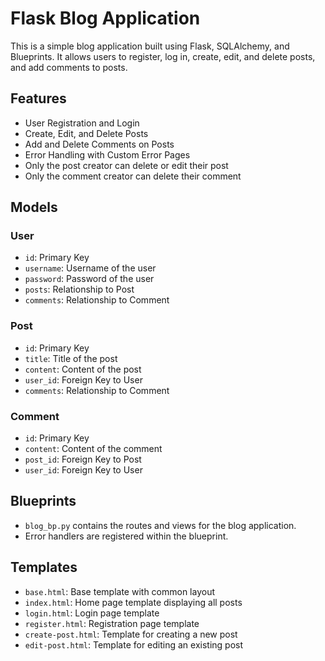# Flask Blog Application

This is a simple blog application built using Flask, SQLAlchemy, and Blueprints. It allows users to register, log in, create, edit, and delete posts, and add comments to posts.

## Features

- User Registration and Login
- Create, Edit, and Delete Posts
- Add and Delete Comments on Posts
- Error Handling with Custom Error Pages
- Only the post creator can delete or edit their post
- Only the comment creator can delete their comment

## Models

### User

- `id`: Primary Key
- `username`: Username of the user
- `password`: Password of the user
- `posts`: Relationship to Post
- `comments`: Relationship to Comment

### Post

- `id`: Primary Key
- `title`: Title of the post
- `content`: Content of the post
- `user_id`: Foreign Key to User
- `comments`: Relationship to Comment

### Comment

- `id`: Primary Key
- `content`: Content of the comment
- `post_id`: Foreign Key to Post
- `user_id`: Foreign Key to User

## Blueprints

- `blog_bp.py` contains the routes and views for the blog application.
- Error handlers are registered within the blueprint.

## Templates

- `base.html`: Base template with common layout
- `index.html`: Home page template displaying all posts
- `login.html`: Login page template
- `register.html`: Registration page template
- `create-post.html`: Template for creating a new post
- `edit-post.html`: Template for editing an existing post
